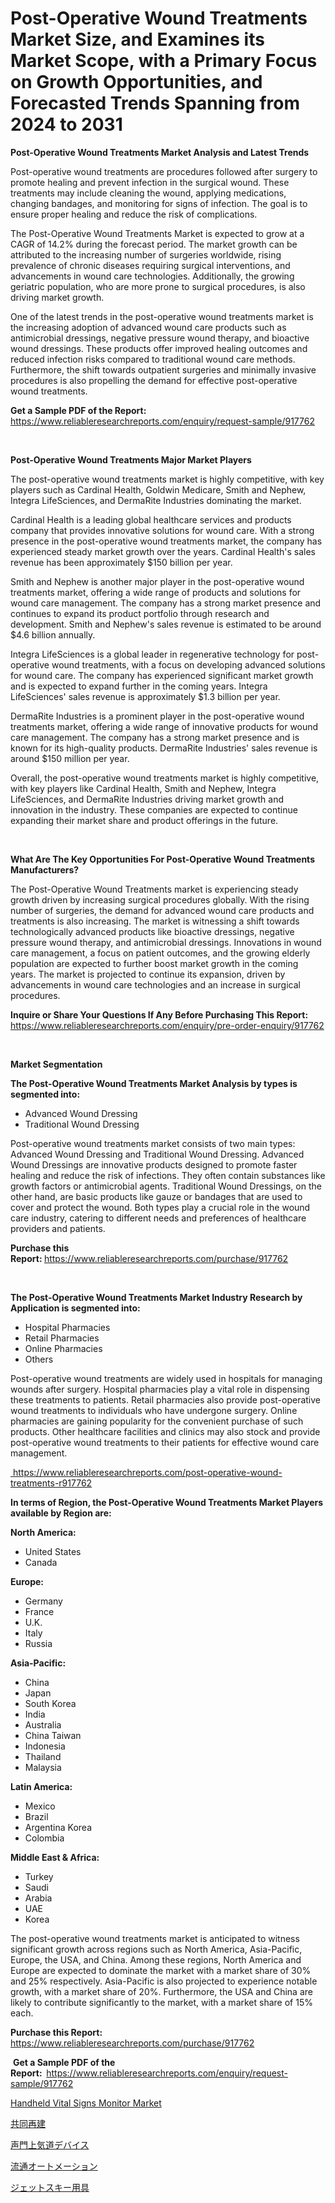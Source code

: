 <p><h1>Post-Operative Wound Treatments Market Size, and Examines its Market Scope, with a Primary Focus on Growth Opportunities, and Forecasted Trends Spanning from 2024 to 2031</h1></p><p><strong>Post-Operative Wound Treatments Market Analysis and Latest Trends</strong></p>
<p><p>Post-operative wound treatments are procedures followed after surgery to promote healing and prevent infection in the surgical wound. These treatments may include cleaning the wound, applying medications, changing bandages, and monitoring for signs of infection. The goal is to ensure proper healing and reduce the risk of complications.</p><p>The Post-Operative Wound Treatments Market is expected to grow at a CAGR of 14.2% during the forecast period. The market growth can be attributed to the increasing number of surgeries worldwide, rising prevalence of chronic diseases requiring surgical interventions, and advancements in wound care technologies. Additionally, the growing geriatric population, who are more prone to surgical procedures, is also driving market growth.</p><p>One of the latest trends in the post-operative wound treatments market is the increasing adoption of advanced wound care products such as antimicrobial dressings, negative pressure wound therapy, and bioactive wound dressings. These products offer improved healing outcomes and reduced infection risks compared to traditional wound care methods. Furthermore, the shift towards outpatient surgeries and minimally invasive procedures is also propelling the demand for effective post-operative wound treatments.</p></p>
<p><strong>Get a Sample PDF of the Report:&nbsp;</strong> <a href="https://www.reliableresearchreports.com/enquiry/request-sample/917762">https://www.reliableresearchreports.com/enquiry/request-sample/917762</a></p>
<p>&nbsp;</p>
<p><strong>Post-Operative Wound Treatments Major Market Players</strong></p>
<p><p>The post-operative wound treatments market is highly competitive, with key players such as Cardinal Health, Goldwin Medicare, Smith and Nephew, Integra LifeSciences, and DermaRite Industries dominating the market. </p><p>Cardinal Health is a leading global healthcare services and products company that provides innovative solutions for wound care. With a strong presence in the post-operative wound treatments market, the company has experienced steady market growth over the years. Cardinal Health's sales revenue has been approximately $150 billion per year.</p><p>Smith and Nephew is another major player in the post-operative wound treatments market, offering a wide range of products and solutions for wound care management. The company has a strong market presence and continues to expand its product portfolio through research and development. Smith and Nephew's sales revenue is estimated to be around $4.6 billion annually.</p><p>Integra LifeSciences is a global leader in regenerative technology for post-operative wound treatments, with a focus on developing advanced solutions for wound care. The company has experienced significant market growth and is expected to expand further in the coming years. Integra LifeSciences' sales revenue is approximately $1.3 billion per year.</p><p>DermaRite Industries is a prominent player in the post-operative wound treatments market, offering a wide range of innovative products for wound care management. The company has a strong market presence and is known for its high-quality products. DermaRite Industries' sales revenue is around $150 million per year.</p><p>Overall, the post-operative wound treatments market is highly competitive, with key players like Cardinal Health, Smith and Nephew, Integra LifeSciences, and DermaRite Industries driving market growth and innovation in the industry. These companies are expected to continue expanding their market share and product offerings in the future.</p></p>
<p>&nbsp;</p>
<p><strong>What Are The Key Opportunities For Post-Operative Wound Treatments Manufacturers?</strong></p>
<p><p>The Post-Operative Wound Treatments market is experiencing steady growth driven by increasing surgical procedures globally. With the rising number of surgeries, the demand for advanced wound care products and treatments is also increasing. The market is witnessing a shift towards technologically advanced products like bioactive dressings, negative pressure wound therapy, and antimicrobial dressings. Innovations in wound care management, a focus on patient outcomes, and the growing elderly population are expected to further boost market growth in the coming years. The market is projected to continue its expansion, driven by advancements in wound care technologies and an increase in surgical procedures.</p></p>
<p><strong>Inquire or Share Your Questions If Any Before Purchasing This Report:</strong> <a href="https://www.reliableresearchreports.com/enquiry/pre-order-enquiry/917762">https://www.reliableresearchreports.com/enquiry/pre-order-enquiry/917762</a></p>
<p>&nbsp;</p>
<p><strong>Market Segmentation</strong></p>
<p><strong>The Post-Operative Wound Treatments Market Analysis by types is segmented into:</strong></p>
<p><ul><li>Advanced Wound Dressing</li><li>Traditional Wound Dressing</li></ul></p>
<p><p>Post-operative wound treatments market consists of two main types: Advanced Wound Dressing and Traditional Wound Dressing. Advanced Wound Dressings are innovative products designed to promote faster healing and reduce the risk of infections. They often contain substances like growth factors or antimicrobial agents. Traditional Wound Dressings, on the other hand, are basic products like gauze or bandages that are used to cover and protect the wound. Both types play a crucial role in the wound care industry, catering to different needs and preferences of healthcare providers and patients.</p></p>
<p><strong>Purchase this Report:&nbsp;</strong><a href="https://www.reliableresearchreports.com/purchase/917762">https://www.reliableresearchreports.com/purchase/917762</a></p>
<p>&nbsp;</p>
<p><strong>The Post-Operative Wound Treatments Market Industry Research by Application is segmented into:</strong></p>
<p><ul><li>Hospital Pharmacies</li><li>Retail Pharmacies</li><li>Online Pharmacies</li><li>Others</li></ul></p>
<p><p>Post-operative wound treatments are widely used in hospitals for managing wounds after surgery. Hospital pharmacies play a vital role in dispensing these treatments to patients. Retail pharmacies also provide post-operative wound treatments to individuals who have undergone surgery. Online pharmacies are gaining popularity for the convenient purchase of such products. Other healthcare facilities and clinics may also stock and provide post-operative wound treatments to their patients for effective wound care management.</p></p>
<p><a href="https://www.reliableresearchreports.com/post-operative-wound-treatments-r917762">&nbsp;https://www.reliableresearchreports.com/post-operative-wound-treatments-r917762</a></p>
<p><strong>In terms of Region, the Post-Operative Wound Treatments Market Players available by Region are:</strong></p>
<p>
    <p> <strong> North America: </strong>
        <ul>
            <li>United States</li>
            <li>Canada</li>
        </ul>
        </p> 
    <p> <strong> Europe: </strong>
        <ul>
            <li>Germany</li>
            <li>France</li>
            <li>U.K.</li>
            <li>Italy</li>
            <li>Russia</li>
        </ul>
        </p> 
    <p> <strong> Asia-Pacific: </strong>
        <ul>
            <li>China</li>
            <li>Japan</li>
            <li>South Korea</li>
            <li>India</li>
            <li>Australia</li>
            <li>China Taiwan</li>
            <li>Indonesia</li>
            <li>Thailand</li>
            <li>Malaysia</li>
        </ul>
        </p> 
    <p> <strong> Latin America: </strong>
        <ul>
            <li>Mexico</li>
            <li>Brazil</li>
            <li>Argentina Korea</li>
            <li>Colombia</li>
        </ul>
        </p> 
    <p> <strong> Middle East & Africa: </strong>
        <ul>
            <li>Turkey</li>
            <li>Saudi</li>
            <li>Arabia</li>
            <li>UAE</li>
            <li>Korea</li>
        </ul>
    </p>
    </p>
<p><p>The post-operative wound treatments market is anticipated to witness significant growth across regions such as North America, Asia-Pacific, Europe, the USA, and China. Among these regions, North America and Europe are expected to dominate the market with a market share of 30% and 25% respectively. Asia-Pacific is also projected to experience notable growth, with a market share of 20%. Furthermore, the USA and China are likely to contribute significantly to the market, with a market share of 15% each.</p></p>
<p><strong>Purchase this Report: </strong><a href="https://www.reliableresearchreports.com/purchase/917762">https://www.reliableresearchreports.com/purchase/917762</a></p>
<p>&nbsp;<strong>Get a Sample PDF of the Report:&nbsp;&nbsp;</strong><a href="https://www.reliableresearchreports.com/enquiry/request-sample/917762">https://www.reliableresearchreports.com/enquiry/request-sample/917762</a></p>
<p><strong></strong></p>
<p><p><a href="https://medium.com/@guyskiles48/handheld-vital-signs-monitor-market-the-key-to-successful-business-strategy-forecast-till-2031-4b4521d1809f">Handheld Vital Signs Monitor Market</a></p><p><a href="https://github.com/laurenreichert/Market-Research-Report-List-1/blob/main/478019347409.md">共同再建</a></p><p><a href="https://medium.com/@tigerprawn1996/%E4%B8%8A%E6%B0%97%E9%81%93%E3%82%A8%E3%82%A2%E3%82%A6%E3%82%A7%E3%82%A4%E3%83%87%E3%83%90%E3%82%A4%E3%82%B9%E5%B8%82%E5%A0%B4-%E5%B8%82%E5%A0%B4%E3%82%B7%E3%82%A7%E3%82%A2-%E5%B8%82%E5%A0%B4%E5%8B%95%E5%90%91-%E3%81%8A%E3%82%88%E3%81%B3%E5%B0%86%E6%9D%A5%E3%81%AE%E6%88%90%E9%95%B7%E3%82%92%E6%8E%A2%E3%82%8B-b3dc8785c37e">声門上気道デバイス</a></p><p><a href="https://medium.com/@amarart56456/%E5%88%86%E5%B8%83%E8%87%AA%E5%8B%95%E5%8C%96%E5%B8%82%E5%A0%B4%E3%83%A1%E3%83%88%E3%83%AA%E3%83%83%E3%82%AF%E3%82%B9%E3%81%AE%E3%83%87%E3%82%B3%E3%83%BC%E3%83%87%E3%82%A3%E3%83%B3%E3%82%B0-%E5%B8%82%E5%A0%B4%E3%82%B7%E3%82%A7%E3%82%A2-%E3%83%88%E3%83%AC%E3%83%B3%E3%83%89-%E6%88%90%E9%95%B7%E3%83%91%E3%82%BF%E3%83%BC%E3%83%B3-f29621a6c733">流通オートメーション</a></p><p><a href="https://github.com/vtbvgl20191192/Market-Research-Report-List-1/blob/main/597347547408.md">ジェットスキー用具</a></p></p>